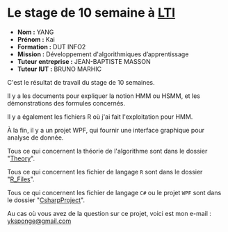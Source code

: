 # Le stage de 10 semaine à [LTI](http://lti-picardie.fr)

- **Nom :** YANG
- **Prénom :** Kai
- **Formation :** DUT INFO2
- **Mission :** Développement d'algorithmiques d’apprentissage
- **Tuteur entreprise :** JEAN-BAPTISTE MASSON
- **Tuteur IUT :** BRUNO MARHIC

C'est le résultat de travail du stage de 10 semaines.

Il y a les documents pour expliquer la notion HMM ou HSMM, et les démonstrations des formules concernés.

Il y a également les fichiers R où j'ai fait l'exploitation pour HMM.

À la fin, il y a un projet WPF, qui fournir une interface graphique pour analyse de donnée.

Tous ce qui concernent la théorie de l'algorithme sont dans le dossier "[Theory](Theory/)".

Tous ce qui concernent les fichier de langage `R` sont dans le dossier "[R_Files](R_Files/)".

Tous ce qui concernent les fichier de langage `C#` ou le projet `WPF` sont dans le dossier "[CsharpProject](CsharpProject/)".

Au cas où vous avez de la question sur ce projet, voici est mon e-mail : [yksponge@gmail.com](yksponge@gmail.com)
